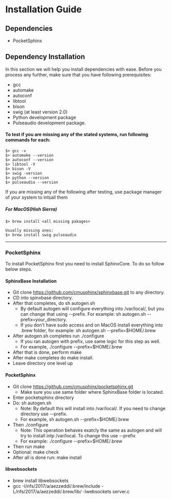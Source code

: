 # Installation Guide
## Dependencies
* PocketSphinx

## Dependency Installation
In this section we will help you install dependencies with ease. Before you process any further, make sure that you have following prerequisites:
- gcc
- automake
- autoconf
- libtool
- bison
- swig (at least version 2.0)
- Python development package
- Pulseaudio development package.

#### To test if you are missing any of the stated systems, run following commands for each:
    $> gcc -v
    $> automake --version
    $> autoconf --version
    $> libtool -V
    $> bison -V
    $> swig -version
    $> python --version
    $> pulseaudio --version

If you are missing any of the following after testing, use package manager of your system to intsall them

##### For MacOS(Hish Sierra)
    $> brew install <all missing pakages>

    Usually missing ones:
    $> brew install swig pulseaudio

------------

### PocketSphinx
To install PocketSphinx first you need to install SphinxCore. To do so follow below steps.
#### SphinxBase Installation
- Git clone https://github.com/cmusphinx/sphinxbase.git to any directory.
- CD into spinxbase directory.
- After that completes, do sh autogen.sh
	- By default autogen will configure everything into /var/local/, but you can change that using --prefix. For example: sh autogen.sh --prefix=your_directory.
	- If you don't have sudo access and on MacOS install everything into .brew folder,
	for example: sh autogen.sh --prefix=$HOME/.brew
- After autogen.sh completes run ./configure
	- If you ran autogen with prefix, use same logic for this step as well.
	- For example, ./configure --prefix=$HOME/.brew
- After that is done, perform make
- After make completes do make install.
- Leave directory one level up

#### PocketSphinx
- Git clone https://github.com/cmusphinx/pocketsphinx.git
	- Make sure you use same folder where SphinxBase folder is located.
- Enter pocketsphinx directory
- Do: sh autogen.sh
	- Note: By default this will install into /var/local/. If you need to change directory use --prefix.
	- For example, sh autogen.sh --prefix=$HOME/.brew
- Then ./configure
	- Note: This operation behaves exatcly the same as autogen and will try to install intp /var/local. To change this use --prefix
	- For example: ./configure --prefix=$HOME/.brew
- Then run make
- Optional: make check
- After all is done run: make install

#### libwebsockets
- brew install libwebsockets
- gcc -I/nfs/2017/a/aezzeddi/.brew/include -L/nfs/2017/a/aezzeddi/.brew/lib/ -lwebsockets server.c
